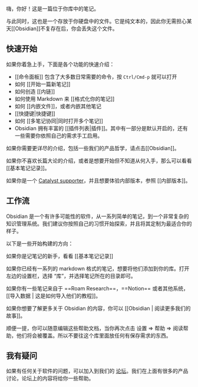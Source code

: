 嗨，你好！这是一篇位于你库中的笔记。

与此同时，这也是一个存放于你硬盘中的文件。它是纯文本的，因此你无需担心某天[[Obsidian]]不复存在后，你会丢失这个文件。

## 快速开始
如果你着急上手，下面是各个功能的快速介绍：

- [[命令面板]] 包含了大多数日常需要的命令，按 `Ctrl/Cmd-p` 就可以打开
- 如何 [[开始一篇新笔记]]
- 如何创造 [[内链]]
- 如何使用 Markdown 来 [[格式化你的笔记]]
- 如何 [[内嵌文件]]，或者内嵌其他笔记
- [[快捷键|快捷键]]
- 如何 [[多笔记协同|同时打开多个笔记]]
- Obsidian 拥有丰富的 [[插件列表|插件]]。其中有一部分是默认开启的，还有一些需要你依照自己的需求手工启用。

如果你需要更详尽的介绍，包括一些我们的产品哲学，请点击[[Obsidian]]。

如果你不喜欢长篇大论的介绍，或者是想要开始但不知道从何入手，那么可以看看 [[基本笔记记录]]。

如果你是一个 [Catalyst supporter](https://obsidian.md/pricing)，并且想要体验内部版本，参照 [[内部版本]]。

## 工作流

Obsidian 是一个有许多可能性的软件，从一系列简单的笔记，到一个非常复杂的知识管理系统。我们建议你按照自己的习惯开始探索，并且将其定制为最适合你的样子。

以下是一些开始构建的方向：

如果你是记笔记的新手，看看 [[基本笔记记录]]

如果你已经有一系列的 markdown 格式的笔记，想要将他们添加到你的库。打开左边的设置栏，选择 “库”，并选择笔记所在的目录即可。

如果你有一些笔记来自于 ==Roam Research==，==Notion== 或者其他系统，[[导入数据 | 这是如何导入他们的教程]]。

如果你想要了解更多关于 Obsidian 的内容，你可以 [[Obsidian | 阅读更多我们的故事]]。

顺便一提，你可以随意编辑这些帮助文档，当你再次点击 设置 => 帮助 => 阅读帮助，他们将会被覆盖。所以不要往这个库里面放任何有保存需求的东西。

## 我有疑问

如果有任何关于软件的问题，可以加入到我们的 [论坛](https://obsidian.md/community)。我们在上面有很多的产品讨论，论坛上的内容将给你一些帮助。